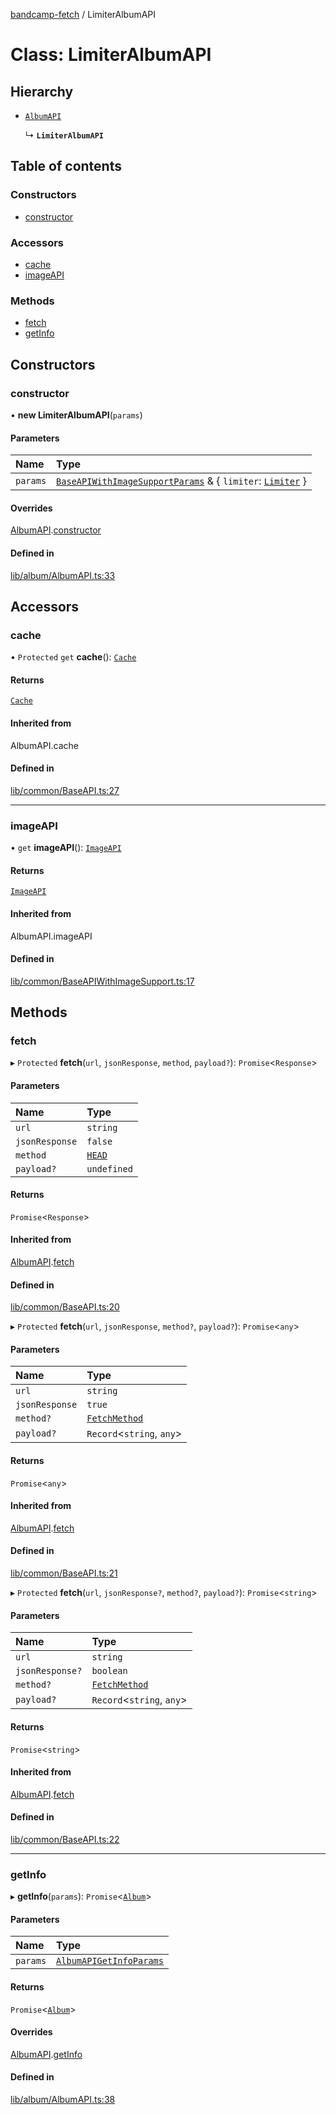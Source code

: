 [bandcamp-fetch](../README.md) / LimiterAlbumAPI

# Class: LimiterAlbumAPI

## Hierarchy

- [`AlbumAPI`](AlbumAPI.md)

  ↳ **`LimiterAlbumAPI`**

## Table of contents

### Constructors

- [constructor](LimiterAlbumAPI.md#constructor)

### Accessors

- [cache](LimiterAlbumAPI.md#cache)
- [imageAPI](LimiterAlbumAPI.md#imageapi)

### Methods

- [fetch](LimiterAlbumAPI.md#fetch)
- [getInfo](LimiterAlbumAPI.md#getinfo)

## Constructors

### constructor

• **new LimiterAlbumAPI**(`params`)

#### Parameters

| Name | Type |
| :------ | :------ |
| `params` | [`BaseAPIWithImageSupportParams`](../interfaces/BaseAPIWithImageSupportParams.md) & { `limiter`: [`Limiter`](Limiter.md)  } |

#### Overrides

[AlbumAPI](AlbumAPI.md).[constructor](AlbumAPI.md#constructor)

#### Defined in

[lib/album/AlbumAPI.ts:33](https://github.com/patrickkfkan/bandcamp-fetch/blob/7bb1899/src/lib/album/AlbumAPI.ts#L33)

## Accessors

### cache

• `Protected` `get` **cache**(): [`Cache`](Cache.md)

#### Returns

[`Cache`](Cache.md)

#### Inherited from

AlbumAPI.cache

#### Defined in

[lib/common/BaseAPI.ts:27](https://github.com/patrickkfkan/bandcamp-fetch/blob/7bb1899/src/lib/common/BaseAPI.ts#L27)

___

### imageAPI

• `get` **imageAPI**(): [`ImageAPI`](ImageAPI.md)

#### Returns

[`ImageAPI`](ImageAPI.md)

#### Inherited from

AlbumAPI.imageAPI

#### Defined in

[lib/common/BaseAPIWithImageSupport.ts:17](https://github.com/patrickkfkan/bandcamp-fetch/blob/7bb1899/src/lib/common/BaseAPIWithImageSupport.ts#L17)

## Methods

### fetch

▸ `Protected` **fetch**(`url`, `jsonResponse`, `method`, `payload?`): `Promise`<`Response`\>

#### Parameters

| Name | Type |
| :------ | :------ |
| `url` | `string` |
| `jsonResponse` | ``false`` |
| `method` | [`HEAD`](../enums/FetchMethod.md#head) |
| `payload?` | `undefined` |

#### Returns

`Promise`<`Response`\>

#### Inherited from

[AlbumAPI](AlbumAPI.md).[fetch](AlbumAPI.md#fetch)

#### Defined in

[lib/common/BaseAPI.ts:20](https://github.com/patrickkfkan/bandcamp-fetch/blob/7bb1899/src/lib/common/BaseAPI.ts#L20)

▸ `Protected` **fetch**(`url`, `jsonResponse`, `method?`, `payload?`): `Promise`<`any`\>

#### Parameters

| Name | Type |
| :------ | :------ |
| `url` | `string` |
| `jsonResponse` | ``true`` |
| `method?` | [`FetchMethod`](../enums/FetchMethod.md) |
| `payload?` | `Record`<`string`, `any`\> |

#### Returns

`Promise`<`any`\>

#### Inherited from

[AlbumAPI](AlbumAPI.md).[fetch](AlbumAPI.md#fetch)

#### Defined in

[lib/common/BaseAPI.ts:21](https://github.com/patrickkfkan/bandcamp-fetch/blob/7bb1899/src/lib/common/BaseAPI.ts#L21)

▸ `Protected` **fetch**(`url`, `jsonResponse?`, `method?`, `payload?`): `Promise`<`string`\>

#### Parameters

| Name | Type |
| :------ | :------ |
| `url` | `string` |
| `jsonResponse?` | `boolean` |
| `method?` | [`FetchMethod`](../enums/FetchMethod.md) |
| `payload?` | `Record`<`string`, `any`\> |

#### Returns

`Promise`<`string`\>

#### Inherited from

[AlbumAPI](AlbumAPI.md).[fetch](AlbumAPI.md#fetch)

#### Defined in

[lib/common/BaseAPI.ts:22](https://github.com/patrickkfkan/bandcamp-fetch/blob/7bb1899/src/lib/common/BaseAPI.ts#L22)

___

### getInfo

▸ **getInfo**(`params`): `Promise`<[`Album`](../interfaces/Album.md)\>

#### Parameters

| Name | Type |
| :------ | :------ |
| `params` | [`AlbumAPIGetInfoParams`](../interfaces/AlbumAPIGetInfoParams.md) |

#### Returns

`Promise`<[`Album`](../interfaces/Album.md)\>

#### Overrides

[AlbumAPI](AlbumAPI.md).[getInfo](AlbumAPI.md#getinfo)

#### Defined in

[lib/album/AlbumAPI.ts:38](https://github.com/patrickkfkan/bandcamp-fetch/blob/7bb1899/src/lib/album/AlbumAPI.ts#L38)
